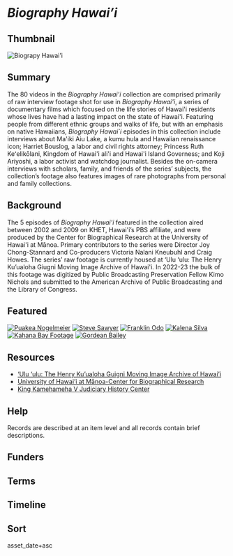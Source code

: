 # <em>Biography Hawai’i</em>

## Thumbnail

![<em>Biograpy Hawai’i</em>](https://s3.amazonaws.com/americanarchive.org/special-collections/uluulu-mainimage1.png "Biography Hawai’i")

## Summary

The 80 videos in the *Biography Hawai'i* collection are comprised primarily of raw interview footage shot for use in *Biography Hawai'i*, a series of documentary films which focused on the life stories of Hawai'i residents whose lives have had a lasting impact on the state of Hawai'i. Featuring people from different ethnic groups and walks of life, but with an emphasis on native Hawaiians, *Biography Hawai`i* episodes in this collection include interviews about Ma'iki Aiu Lake, a kumu hula and Hawaiian renaissance icon; Harriet Bouslog, a labor and civil rights attorney; Princess Ruth Keʻelikōlani, Kingdom of Hawai'i ali'i and Hawai'i Island Governess; and Koji Ariyoshi, a labor activist and watchdog journalist. Besides the on-camera interviews with scholars, family, and friends of the series’ subjects, the collection’s footage also features images of rare photographs from personal and family collections.

## Background

The 5 episodes of *Biography Hawai'i* featured in the collection aired between 2002 and 2009 on KHET, Hawai'i’s PBS affiliate, and were produced by the Center for Biographical Research at the University of Hawai'i at Mānoa. Primary contributors to the series were Director Joy Chong-Stannard and Co-producers Victoria Nalani Kneubuhl and Craig Howes. The series’ raw footage is currently housed at ‘Ulu ‘ulu: The Henry Ku’ualoha Giugni Moving Image Archive of Hawai'i. In 2022-23 the bulk of this footage was digitized by Public Broadcasting Preservation Fellow Kimo Nichols and submitted to the American Archive of Public Broadcasting and the Library of Congress.

## Featured

[![Puakea Nogelmeier](https://s3.amazonaws.com/americanarchive.org/special-collections/cpb-aacip-896311f72b6.jpg)](/catalog/cpb-aacip-896311f72b6)
[![Steve Sawyer](https://s3.amazonaws.com/americanarchive.org/special-collections/cpb-aacip-f854743963a.jpg)](/catalog/cpb-aacip-f854743963a)
[![Franklin Odo](https://s3.amazonaws.com/americanarchive.org/special-collections/cpb-aacip-b29b549850b.jpg)](/catalog/cpb-aacip-b29b549850b)
[![Kalena Silva](https://s3.amazonaws.com/americanarchive.org/special-collections/cpb-aacip-336ef3bb8c1.jpg)](/catalog/cpb-aacip-336ef3bb8c1)
[![Kahana Bay Footage](https://s3.amazonaws.com/americanarchive.org/special-collections/cpb-aacip-f70000095aa.jpg)](/catalog/cpb-aacip-f70000095aa)
[![Gordean Bailey](https://s3.amazonaws.com/americanarchive.org/special-collections/cpb-aacip-bdc8a589da7.jpg)](/catalog/cpb-aacip-bdc8a589da7)

## Resources

- [‘Ulu ‘ulu: The Henry Ku’ualoha Guigni Moving Image Archive of Hawai’i](http://uluulu.hawaii.edu/)
- [University of Hawai’i at Mānoa-Center for Biographical Research](https://manoa.hawaii.edu/cbr/)
- [King Kamehameha V Judiciary History Center](https://www.jhchawaii.net/)

## Help

Records are described at an item level and all records contain brief descriptions.

## Funders

## Terms

## Timeline

## Sort

asset_date+asc
